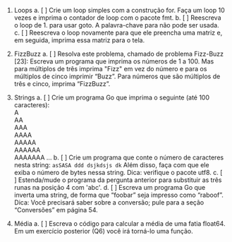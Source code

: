 1. Loops
   a. [ ] Crie um loop simples com a construção for. Faça um loop 10 vezes e imprima
   o contador de loop com o pacote fmt.
   b. [ ] Reescreva o loop de 1. para usar goto. A palavra-chave para não pode ser usada.
   c. [ ] Reescreva o loop novamente para que ele preencha uma matriz e, em seguida, imprima essa matriz para o
   tela.

2. FizzBuzz
   a. [ ] Resolva este problema, chamado de problema Fizz-Buzz [23]:
   Escreva um programa que imprima os números de 1 a 100. Mas para múltiplos de três imprima "Fizz" em vez do número e para os múltiplos de cinco imprimir “Buzz”. Para números que são múltiplos de três e cinco, imprima “FizzBuzz”.

3. Strings
   a. [ ] Crie um programa Go que imprima o seguinte (até 100 caracteres):
   <br>A
   <br>AA
   <br>AAA
   <br>AAAA
   <br>AAAAA
   <br>AAAAAA
   <br>AAAAAAA
   ...
   b. [ ] Crie um programa que conte o número de caracteres nesta string:
   `asSASA ddd dsjkdsjs dk` Além disso, faça com que ele exiba o número de bytes nessa string. Dica: verifique o pacote utf8.
   c. [ ] Estenda/mude o programa da pergunta anterior para substituir as três runas na posição 4 com 'abc'.
   d. [ ] Escreva um programa Go que inverta uma string, de forma que “foobar” seja impresso como “raboof”. Dica: Você precisará saber sobre a conversão; pule para a seção “Conversões” em página 54.

4. Média
   a. [ ] Escreva o código para calcular a média de uma fatia float64. Em um exercício posterior (Q6) você irá torná-lo uma função.
